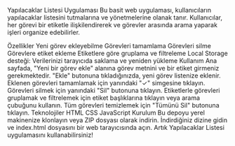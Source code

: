 Yapılacaklar Listesi Uygulaması
Bu basit web uygulaması, kullanıcıların yapılacaklar listesini tutmalarına ve yönetmelerine olanak tanır. Kullanıcılar, her görevi bir etiketle ilişkilendirerek ve görevler arasında arama yaparak işleri organize edebilirler.

Özellikler
Yeni görev ekleyebilme
Görevleri tamamlama
Görevleri silme
Görevlere etiket ekleme
Etiketlere göre gruplama ve filtreleme
Local Storage desteği: Verilerinizi tarayıcıda saklama ve yeniden yükleme
Kullanım
Ana sayfada, "Yeni bir görev ekle" alanına görev metnini ve bir etiket girmeniz gerekmektedir.
"Ekle" butonuna tıkladığınızda, yeni görev listenize eklenir.
Eklenen görevleri tamamlamak için yanındaki "✓" simgesine tıklayın.
Görevleri silmek için yanındaki "Sil" butonuna tıklayın.
Etiketlerle görevleri gruplamak ve filtrelemek için etiket başlıklarına tıklayın veya arama çubuğunu kullanın.
Tüm görevleri temizlemek için "Tümünü Sil" butonuna tıklayın.
Teknolojiler
HTML
CSS
JavaScript
Kurulum
Bu depoyu yerel makinenize klonlayın veya ZIP dosyası olarak indirin.
İndirdiğiniz dizine gidin ve index.html dosyasını bir web tarayıcısında açın.
Artık Yapılacaklar Listesi uygulamasını kullanabilirsiniz!
